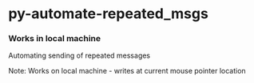 # py-automate-repeated_msgs

### Works in local machine
Automating sending of repeated messages

Note: Works on local machine - writes at current mouse pointer location